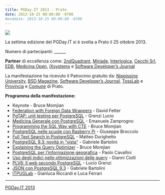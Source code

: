 ```yaml
---
title: PGDay.IT 2013 - Prato
date: 2013-10-25 00:00:00 -0700
#enddate: 2013-10-25 00:00:00 -0700
---
```


![](/timeline/assets/img/pgday2013.jpg)

La settima edizione del PGDay.IT si è svolta a Prato il 25 ottobre 2013.

Numero di partecipanti: ______

**Partner** di eccellenza come: [2ndQuadrant](https://www.2ndquadrant.com/it/), [Miriade](https://www.miriade.it/), [Interlogica](https://www.interlogica.it/), [Cecchi Srl](http://www.cecchi.com/), [EDB](https://www.enterprisedb.com/), [Medicina Open](https://2013.pgday.it/wp-content/uploads/2013/09/mo.png), [iXsystems](https://www.ixsystems.com/) e [Software Developer’s Journal](https://sdjournal.org/?s=)

La manifestazione ha ricevuto il Patrocinio gratuito da: [Nippissing University](https://www.nipissingu.ca/), [BSD Magazine](https://bsdmag.org/), [Software Developer’s Journal](https://sdjournal.org/?s=), [TossLab](http://www.tosslab.it/) e [Provincia](https://www.provincia.prato.it/) e [Comune](http://www.comune.prato.it/) di Prato.

**Programma della manifestazione:**

- Keynote - Bruce Momjian
- [Federation with Foreign Data Wrappers](https://2013.pgday.it/index.php/federation-with-foreign-data-wrappers.html) - David Fetter
- [PgTAP: unit testing per PostgreSQL](https://2013.pgday.it/index.php/pgtap-unit-testing-per-postgresql.html) - Grenzi Lucio
- [Medicina Generale con PostgreSQL](https://2013.pgday.it/index.php/medicina-generale-con-postgresql.html) - Emanuele Zamprogno
- [Programming the SQL Way with CTE](https://2013.pgday.it/index.php/programming-the-sql-way-with-cte.html) - Bruce Momjian
- [PostgreSQL nelle scuole con Rasberry Pi](https://2013.pgday.it/index.php/postgresql-nelle-scuole-con-raspberry-pi.html) - Giuseppe Broccolo
- [Full Text Search in PostgreSQL](https://2013.pgday.it/index.php/programma/talk-full-text-search/index.html) - Matteo Durighetto
- [PostgreSQL 9.3: novità in “vista”](https://2013.pgday.it/index.php/novita-postgresql-9-3.html) - Gabriele Bartolini
- [Explaining the Query Optimizer](https://2013.pgday.it/index.php/explaining-the-query-optimizer.html) - Bruce Momjian
- [PostgreSQL per l’informazione geografica](https://2013.pgday.it/index.php/postgresql-per-linformazione-geografica.html) - Paolo Cavallini
- [Uso degli indici nelle ottimizzazioni delle query](https://2013.pgday.it/index.php/programma/uso-degli-indici-nelle-ottimizzazioni-delle-query/index.html) - Gianni Ciolli
- [PLV8: Il web secondo PostgreSQL](https://2013.pgday.it/index.php/plv8-il-web-secondo-postgresql.html) - Lucio Grenzi
- [JSON con PostgreSQL 9.3](https://2013.pgday.it/index.php/programma/talk-json-con-postgresql-9-3.1.html) - Gabriele Bartolini
- [ITPUGLab](https://2013.pgday.it/index.php/programma/itpuglab/index.html) - Gianluca Riccardi e Luca Ferrari

------------------------------------------------------------------------------------------

[PGDay.IT 2013](https://2013.pgday.it/)
